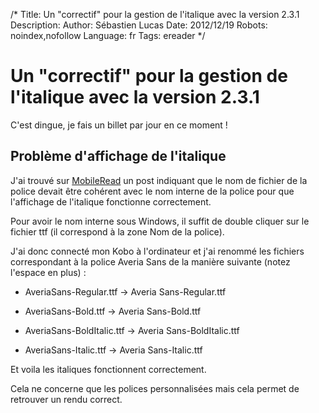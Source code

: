 /*
Title: Un "correctif" pour la gestion de l'italique avec la version 2.3.1 
Description: 
Author: Sébastien Lucas
Date: 2012/12/19
Robots: noindex,nofollow
Language: fr
Tags: ereader
*/
# Un "correctif" pour la gestion de l'italique avec la version 2.3.1 

C'est dingue, je fais un billet par jour en ce moment !

## Problème d'affichage de l'italique

J'ai trouvé sur [MobileRead](http://www.mobileread.com/forums/showpost.php?p=2346374&postcount=17) un post indiquant que le nom de fichier de la police devait être cohérent avec le nom interne de la police pour que l'affichage de l'italique fonctionne correctement.

Pour avoir le nom interne sous Windows, il suffit de double cliquer sur le fichier ttf (il correspond à la zone Nom de la police).

J'ai donc connecté mon Kobo à l'ordinateur et j'ai renommé les fichiers correspondant à la police Averia Sans de la manière suivante (notez l'espace en plus) : 

*	AveriaSans-Regular.ttf -> Averia Sans-Regular.ttf

*	AveriaSans-Bold.ttf -> Averia Sans-Bold.ttf

*	AveriaSans-BoldItalic.ttf -> Averia Sans-BoldItalic.ttf

*	AveriaSans-Italic.ttf -> Averia Sans-Italic.ttf

Et voila les italiques fonctionnent correctement.

Cela ne concerne que les polices personnalisées mais cela permet de retrouver un rendu correct.


